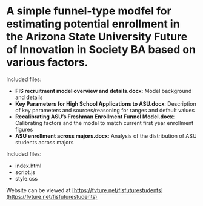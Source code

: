 # **A simple funnel-type modfel for estimating potential enrollment in the Arizona State University Future of Innovation in Society BA based on various factors.**

Included files:

* **FIS recruitment model overview and details.docx**: Model background and details 
* **Key Parameters for High School Applications to ASU.docx**: Description of key parameters and sources/reasoning for ranges and default values 
* **Recalibrating ASU’s Freshman Enrollment Funnel Model.docx**: Calibrating factors and the model to match current first year enrollment figures 
* **ASU enrollment across majors.docx**: Analysis of the distribution of ASU students across majors

Included files:

* index.html
* script.js
* style.css

Website can be viewed at [https://fvture.net/fisfuturestudents](https://fvture.net/fisfuturestudents)
